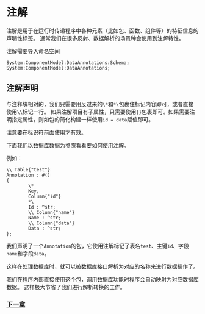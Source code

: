 # 注解
注解是用于在运行时传递程序中各种元素（比如包、函数、组件等）的特征信息的声明性标签。
通常我们在很多反射、数据解析的场景种会使用到注解特性。

注解需要导入命名空间
```
System:ComponentModel:DataAnnotations:Schema;
System:ComponentModel:DataAnnotations;
```
## 注解声明
与注释块相对的，我们只需要用反过来的`\*`和`*\`包裹住标记内容即可，或者直接使用`\\`标记一行。
如果注解项目有子属性，只需要使用`{}`包裹即可。如果需要注明指定属性，则如包的简化构建一样使用`id = data`赋值即可。

注意要在标识符前面使用才有效。

下面我们以数据库数据为参照看看要如何使用注解。

例如：
```
\\ Table{"test"}
Annotation : #()
{
        \*
        Key,
        Column{"id"}
        *\
        Id : ^str;
        \\ Column{"name"}
        Name : ^str; 
        \\ Column{"data"}
        Data : ^str;
};
```
我们声明了一个`Annotation`的包，它使用注解标记了表名`test`、主键`id`、字段`name`和字段`data`。

这样在处理数据库时，就可以被数据库接口解析为对应的名称来进行数据操作了。

我们在程序内部直接使用这个包，调用数据库功能时程序会自动映射为对应数据库数据。
这样极大节省了我们进行解析转换的工作。

### [下一章](linq.md)